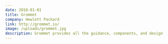 ```yaml
---
date: 2018-01-01
title: Grommet
company: Hewlett Packard
link: http://grommet.io/
image: /uploads/grommet.jpg
description: Grommet provides all the guidance, components, and design resources you need to take your ideas from concept to a real application.
---
```

